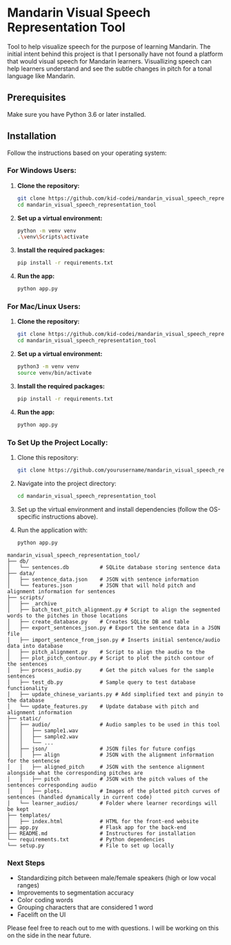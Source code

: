 # Mandarin Visual Speech Representation Tool

Tool to help visualize speech for the purpose of learning Mandarin. The initial intent behind this project is that I personally have not found a platform that would visual speech for Mandarin learners. Visuallizing speech can help learners understand and see the subtle changes in pitch for a tonal language like Mandarin.

## Prerequisites

Make sure you have Python 3.6 or later installed.

## Installation

Follow the instructions based on your operating system:

### For **Windows** Users:

1. **Clone the repository:**
    ```bash
    git clone https://github.com/kid-codei/mandarin_visual_speech_representation_tool.git
    cd mandarin_visual_speech_representation_tool
    ```

2. **Set up a virtual environment:**
    ```bash
    python -m venv venv
    .\venv\Scripts\activate
    ```

3. **Install the required packages:**
    ```bash
    pip install -r requirements.txt
    ```

4. **Run the app:**
    ```bash
    python app.py
    ```

### For **Mac/Linux** Users:

1. **Clone the repository:**
    ```bash
    git clone https://github.com/kid-codei/mandarin_visual_speech_representation_tool.git
    cd mandarin_visual_speech_representation_tool
    ```

2. **Set up a virtual environment:**
    ```bash
    python3 -m venv venv
    source venv/bin/activate
    ```

3. **Install the required packages:**
    ```bash
    pip install -r requirements.txt
    ```

4. **Run the app:**
    ```bash
    python app.py
    ```

### To Set Up the Project Locally:

1. Clone this repository:
    ```bash
    git clone https://github.com/yourusername/mandarin_visual_speech_representation_tool.git
    ```

2. Navigate into the project directory:
    ```bash
    cd mandarin_visual_speech_representation_tool
    ```

3. Set up the virtual environment and install dependencies (follow the OS-specific instructions above).

4. Run the application with:
    ```bash
    python app.py
    ```


```
mandarin_visual_speech_representation_tool/
├── db/
│   └── sentences.db          # SQLite database storing sentence data
├── data/
│   ├── sentence_data.json    # JSON with sentence information
│   └── features.json         # JSON that will hold pitch and alignment information for sentences
├── scripts/
│   ├── _archive
│   ├── batch_text_pitch_alignment.py # Script to align the segmented words to the pitches in those locations
│   ├── create_database.py    # Creates SQLite DB and table
│   ├── export_sentences_json.py # Export the sentence data in a JSON file
│   ├── import_sentence_from_json.py # Inserts initial sentence/audio data into database
│   ├── pitch_alignment.py    # Script to align the audio to the 
│   ├── plot_pitch_contour.py # Script to plot the pitch contour of the sentences
│   ├── process_audio.py      # Get the pitch values for the sample sentences
│   ├── test_db.py            # Sample query to test database functionality
│   ├── update_chinese_variants.py # Add simplified text and pinyin to the database
│   └── update_features.py    # Update database with pitch and alignment information
├── static/
│   ├── audio/                # Audio samples to be used in this tool
│   │   ├── sample1.wav
│   │   ├── sample2.wav
│   │   └── ...
│   ├── json/                 # JSON files for future configs
│   │   ├── align             # JSON with the alignment information for the sentencse
│   │   ├── aligned_pitch     # JSON with the sentence alignment alongside what the corresponding pitches are
│   │   ├── pitch             # JSON with the pitch values of the sentences corresponding audio
│   │   ├── plots.            # Images of the plotted pitch curves of sentences (handled dynamically in current code)
│   └── learner_audios/       # Folder where learner recordings will be kept
├── templates/
│   ├── index.html            # HTML for the front-end website
├── app.py                    # Flask app for the back-end 
├── README.md                 # Instructures for installation
└── requirements.txt          # Python dependencies
└── setup.py                  # File to set up locally
```

### Next Steps
- Standardizing pitch between male/female speakers (high or low vocal ranges)
- Improvements to segmentation accuracy
- Color coding words
- Grouping characters that are considered 1 word
- Facelift on the UI

Please feel free to reach out to me with questions. I will be working on this on the side in the near future.